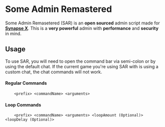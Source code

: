 # **Some Admin Remastered**

Some Admin Remasetered (SAR) is an **open sourced** admin
script made for **[Synapse X](https://x.synapse.to)**. This is a **very powerful** admin
with **performance** and **security** in mind.

## **Usage**

To use SAR, you will need to open the command bar via semi-colon or by using the
default chat. If the current game you're using SAR with is using a custom chat, the
chat commands will not work.

#### **Regular Commands**

```
    <prefix> <commandName> <arguments>
```

#### **Loop Commands**

```
    <prefix> <commandName> <arguments> <loopAmount (Optional)> <loopDelay (Optional)>
```